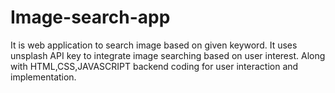 # Image-search-app

It is web application to search image based on given keyword. It uses unsplash API key to integrate image searching based on user interest.
Along with HTML,CSS,JAVASCRIPT backend coding for user interaction and implementation.
